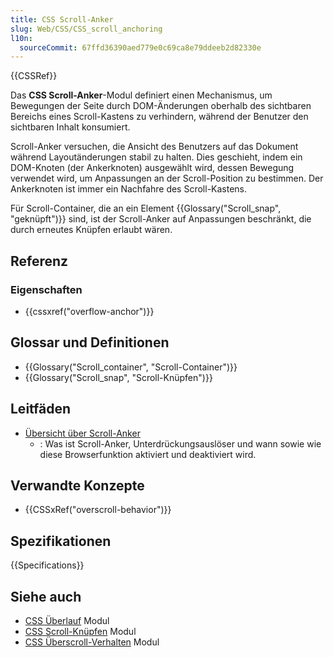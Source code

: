 ```yaml
---
title: CSS Scroll-Anker
slug: Web/CSS/CSS_scroll_anchoring
l10n:
  sourceCommit: 67ffd36390aed779e0c69ca8e79ddeeb2d82330e
---
```


{{CSSRef}}

Das **CSS Scroll-Anker**-Modul definiert einen Mechanismus, um Bewegungen der Seite durch DOM-Änderungen oberhalb des sichtbaren Bereichs eines Scroll-Kastens zu verhindern, während der Benutzer den sichtbaren Inhalt konsumiert.

Scroll-Anker versuchen, die Ansicht des Benutzers auf das Dokument während Layoutänderungen stabil zu halten. Dies geschieht, indem ein DOM-Knoten (der Ankerknoten) ausgewählt wird, dessen Bewegung verwendet wird, um Anpassungen an der Scroll-Position zu bestimmen. Der Ankerknoten ist immer ein Nachfahre des Scroll-Kastens.

Für Scroll-Container, die an ein Element {{Glossary("Scroll_snap", "geknüpft")}} sind, ist der Scroll-Anker auf Anpassungen beschränkt, die durch erneutes Knüpfen erlaubt wären.

## Referenz

### Eigenschaften

- {{cssxref("overflow-anchor")}}

## Glossar und Definitionen

- {{Glossary("Scroll_container", "Scroll-Container")}}
- {{Glossary("Scroll_snap", "Scroll-Knüpfen")}}

## Leitfäden

- [Übersicht über Scroll-Anker](/de/docs/Web/CSS/CSS_scroll_anchoring/Scroll_anchoring)
  - : Was ist Scroll-Anker, Unterdrückungsauslöser und wann sowie wie diese Browserfunktion aktiviert und deaktiviert wird.

## Verwandte Konzepte

- {{CSSxRef("overscroll-behavior")}}

## Spezifikationen

{{Specifications}}

## Siehe auch

- [CSS Überlauf](/de/docs/Web/CSS/CSS_overflow) Modul
- [CSS Scroll-Knüpfen](/de/docs/Web/CSS/CSS_scroll_snap) Modul
- [CSS Überscroll-Verhalten](/de/docs/Web/CSS/CSS_overscroll_behavior) Modul
